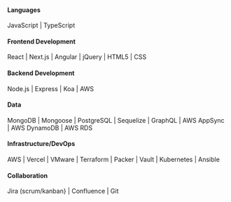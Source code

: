 #### Languages
JavaScript | TypeScript

#### Frontend Development
React | Next.js | Angular | jQuery | HTML5 | CSS

#### Backend Development
Node.js | Express | Koa | AWS

#### Data
MongoDB | Mongoose | PostgreSQL | Sequelize | GraphQL | AWS AppSync | AWS DynamoDB | AWS RDS

#### Infrastructure/DevOps
AWS | Vercel | VMware | Terraform | Packer | Vault | Kubernetes | Ansible

#### Collaboration
Jira (scrum/kanban} | Confluence | Git
